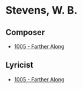 # Stevens, W. B.

## Composer

- [1005 - Farther Along](/hymns/1005.md)

## Lyricist

- [1005 - Farther Along](/hymns/1005.md)

